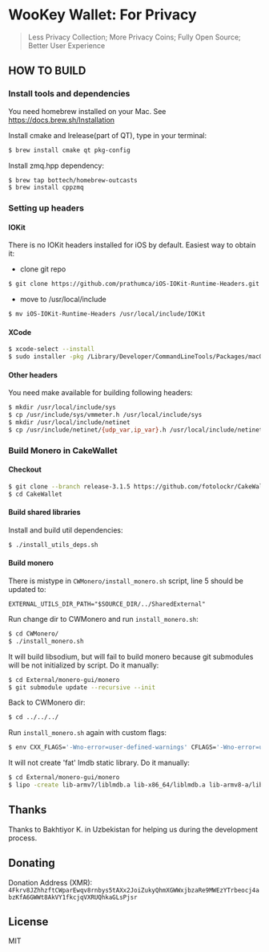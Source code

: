 # WooKey Wallet: For Privacy

> Less Privacy Collection; More Privacy Coins; Fully Open Source; Better User Experience

## HOW TO BUILD

### Install tools and dependencies

You need homebrew installed on your Mac. See https://docs.brew.sh/Installation

Install cmake and lrelease(part of QT), type in your terminal:

```bash
$ brew install cmake qt pkg-config
```

Install zmq.hpp dependency:

```bash
$ brew tap bottech/homebrew-outcasts
$ brew install cppzmq
```

### Setting up headers

#### IOKit

There is no IOKit headers installed for iOS by default. Easiest way to obtain it:

- clone git repo

```bash
$ git clone https://github.com/prathumca/iOS-IOKit-Runtime-Headers.git
```

- move to /usr/local/include

```bash
$ mv iOS-IOKit-Runtime-Headers /usr/local/include/IOKit
```

#### XCode

```bash
$ xcode-select --install
$ sudo installer -pkg /Library/Developer/CommandLineTools/Packages/macOS_SDK_headers_for_macOS_10.14.pkg -target /
```

#### Other headers

You need make available for building following headers:

```bash
$ mkdir /usr/local/include/sys
$ cp /usr/include/sys/vmmeter.h /usr/local/include/sys
$ mkdir /usr/local/include/netinet
$ cp /usr/include/netinet/{udp_var,ip_var}.h /usr/local/include/netinet
```

### Build Monero in CakeWallet

#### Checkout

```bash
$ git clone --branch release-3.1.5 https://github.com/fotolockr/CakeWallet.git
$ cd CakeWallet
```

#### Build shared libraries

Install and build util dependencies:

```bash
$ ./install_utils_deps.sh
```

#### Build monero

There is mistype in `CWMonero/install_monero.sh` script, line 5 should be updated to:

```
EXTERNAL_UTILS_DIR_PATH="$SOURCE_DIR/../SharedExternal"
```

Run change dir to CWMonero and run `install_monero.sh`:

```bash
$ cd CWMonero/
$ ./install_monero.sh
```

It will build libsodium, but will fail to build monero because git submodules will be not initialized by script. Do it manually:

```bash
$ cd External/monero-gui/monero
$ git submodule update --recursive --init
```

Back to CWMonero dir:

```bash
$ cd ../../../
```

Run `install_monero.sh` again with custom flags:

```bash
$ env CXX_FLAGS='-Wno-error=user-defined-warnings' CFLAGS='-Wno-error=user-defined-warnings' ./install_monero.sh
```

It will not create 'fat' lmdb static library. Do it manually:

```bash
$ cd External/monero-gui/monero
$ lipo -create lib-armv7/liblmdb.a lib-x86_64/liblmdb.a lib-armv8-a/liblmdb.a -output lib-ios/liblmdb.a
```
## Thanks

Thanks to Bakhtiyor K. in Uzbekistan for helping us during the development process.

## Donating

Donation Address (XMR): `4Fkrv8JZhhzftCWparEwqv8rnbys5tAXx2JoiZukyQhmXGWWxjbzaRe9MWEzYTrbeocj4abzKfA6GWWt8AkVY1fkcjqVXRUQhkaGLsPjsr`

## License

MIT
